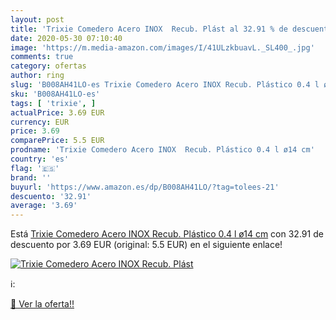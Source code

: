 ```yaml
---
layout: post
title: 'Trixie Comedero Acero INOX  Recub. Plást al 32.91 % de descuento'
date: 2020-05-30 07:10:40
image: 'https://m.media-amazon.com/images/I/41ULzkbuavL._SL400_.jpg'
comments: true
category: ofertas
author: ring
slug: 'B008AH41LO-es Trixie Comedero Acero INOX Recub. Plástico 0.4 l ø14 cm'
sku: 'B008AH41LO-es'
tags: [ 'trixie', ]
actualPrice: 3.69 EUR
currency: EUR
price: 3.69
comparePrice: 5.5 EUR
prodname: 'Trixie Comedero Acero INOX  Recub. Plástico 0.4 l ø14 cm'
country: 'es'
flag: '🇪🇸'
brand: ''
buyurl: 'https://www.amazon.es/dp/B008AH41LO/?tag=tolees-21'
descuento: '32.91'
average: '3.69'
---
```


Está [Trixie Comedero Acero INOX  Recub. Plástico 0.4 l ø14 cm](https://www.amazon.es/dp/B008AH41LO/?tag=tolees-21) con 32.91 de descuento por 3.69 EUR (original: 5.5 EUR) en el siguiente enlace!

[![Trixie Comedero Acero INOX  Recub. Plást](https://m.media-amazon.com/images/I/41ULzkbuavL._SL400_.jpg)](https://www.amazon.es/dp/B008AH41LO/?tag=tolees-21)

ℹ️:


[🛒 Ver la oferta!!](https://www.amazon.es/dp/B008AH41LO/?tag=tolees-21)
